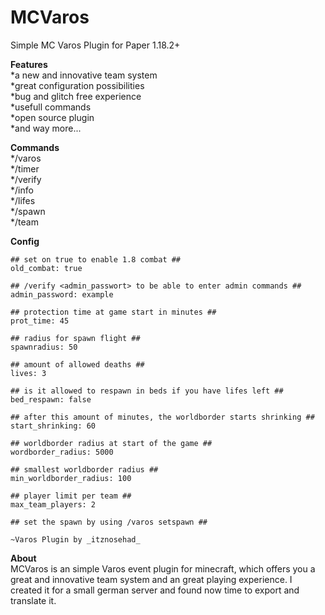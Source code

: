 # MCVaros
Simple MC Varos Plugin for Paper 1.18.2+

**Features**\
 *a new and innovative team system\
 *great configuration possibilities\
 *bug and glitch free experience\
 *usefull commands\
 *open source plugin\
 *and way more...
 
 **Commands**\
 */varos\
 */timer\
 */verify\
 */info\
 */lifes\
 */spawn\
 */team
 
 **Config**
```
## set on true to enable 1.8 combat ##
old_combat: true

## /verify <admin_passwort> to be able to enter admin commands ##
admin_password: example

## protection time at game start in minutes ##
prot_time: 45

## radius for spawn flight ##
spawnradius: 50

## amount of allowed deaths ##
lives: 3

## is it allowed to respawn in beds if you have lifes left ##
bed_respawn: false

## after this amount of minutes, the worldborder starts shrinking ##
start_shrinking: 60

## worldborder radius at start of the game ##
wordborder_radius: 5000

## smallest worldborder radius ##
min_worldborder_radius: 100

## player limit per team ##
max_team_players: 2

## set the spawn by using /varos setspawn ##

~Varos Plugin by _itznosehad_
```


**About**\
MCVaros is an simple Varos event plugin for minecraft,
which offers you a great and innovative team system
and an great playing experience.
I created it for a small german server and found 
now time to export and translate it.
